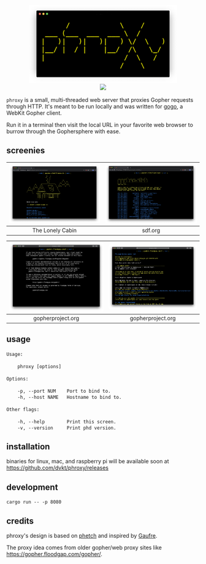 <!--
      /            \    /      
 ___ (___  ___  ___ \  /       
|   )|   )|   )|   ) \/  \   )
|__/ |  / |    |__/  /\   \_/ 
|                   /  \   /  
                   /    \
--> <p align="center"> <img src="./img/logo.png"> <br> 
<a href="https://github.com/dvkt/phroxy/releases">
<img src="https://img.shields.io/github/v/release/dvkt/phroxy?include_prereleases">
</a>
</p>


`phroxy` is a small, multi-threaded web server that proxies Gopher
requests through HTTP. It's meant to be run locally and was written
for [gogo](https://github.com/dvkt/gogo), a WebKit Gopher client.

Run it in a terminal then visit the local URL in your favorite web
browser to burrow through the Gophersphere with ease.

## screenies

|![Screenshot](./img/cabin.png)|![Screenshot](./img/sdf.png)|
|:-:|:-:|
| The Lonely Cabin | sdf.org |

|![Screenshot](./img/correct.png)|![Screenshot](./img/gopherproject.png)|
|:-:|:-:|
| gopherproject.org | gopherproject.org |


## usage

    Usage:
    
        phroxy [options]

    Options:

        -p, --port NUM    Port to bind to.
        -h, --host NAME   Hostname to bind to.
    
    Other flags:  
    
        -h, --help        Print this screen.
        -v, --version     Print phd version.

## installation

binaries for linux, mac, and raspberry pi will be available soon
at https://github.com/dvkt/phroxy/releases

## development

    cargo run -- -p 8080

## credits

phroxy's design is based on 
[phetch](https://github.com/dvkt/phetch)
and inspired by
[Gaufre](https://gitlab.com/commonshost/gaufre).

The proxy idea comes from older gopher/web proxy sites like
https://gopher.floodgap.com/gopher/.
